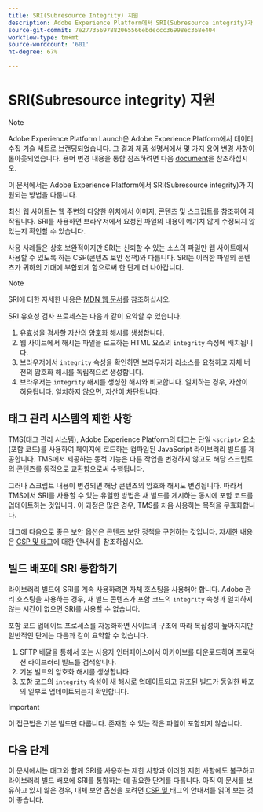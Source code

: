 ```yaml
---
title: SRI(Subresource Integrity) 지원
description: Adobe Experience Platform에서 SRI(Subresource integrity)가 지원되는 방법을 알아봅니다.
source-git-commit: 7e27735697882065566ebdeccc36998ec368e404
workflow-type: tm+mt
source-wordcount: '601'
ht-degree: 67%

---
```


# SRI(Subresource integrity) 지원

>[!NOTE]
>
>Adobe Experience Platform Launch은 Adobe Experience Platform에서 데이터 수집 기술 세트로 브랜딩되었습니다. 그 결과 제품 설명서에서 몇 가지 용어 변경 사항이 롤아웃되었습니다. 용어 변경 내용을 통합 참조하려면 다음 [document](../../term-updates.md)을 참조하십시오.

이 문서에서는 Adobe Experience Platform에서 SRI(Subresource integrity)가 지원되는 방법을 다룹니다.

최신 웹 사이트는 웹 주변의 다양한 위치에서 이미지, 콘텐츠 및 스크립트를 참조하여 제작됩니다. SRI를 사용하면 브라우저에서 요청된 파일의 내용이 예기치 않게 수정되지 않았는지 확인할 수 있습니다.

사용 사례들은 상호 보완적이지만 SRI는 신뢰할 수 있는 소스의 파일만 웹 사이트에서 사용할 수 있도록 하는 CSP(콘텐츠 보안 정책)와 다릅니다. SRI는 이러한 파일의 콘텐츠가 귀하의 기대에 부합되게 함으로써 한 단계 더 나아갑니다.

>[!NOTE]
>
>SRI에 대한 자세한 내용은 [MDN 웹 문서](https://developer.mozilla.org/ko-KR/docs/Web/Security/Subresource_Integrity)를 참조하십시오.

SRI 유효성 검사 프로세스는 다음과 같이 요약할 수 있습니다.

1. 유효성을 검사할 자산의 암호화 해시를 생성합니다.
1. 웹 사이트에서 해시는 파일을 로드하는 HTML 요소의 `integrity` 속성에 배치됩니다.
1. 브라우저에서 `integrity` 속성을 확인하면 브라우저가 리소스를 요청하고 자체 버전의 암호화 해시를 독립적으로 생성합니다.
1. 브라우저는 `integrity` 해시를 생성한 해시와 비교합니다. 일치하는 경우, 자산이 허용됩니다. 일치하지 않으면, 자산이 차단됩니다.

## 태그 관리 시스템의 제한 사항

TMS(태그 관리 시스템), Adobe Experience Platform의 태그는 단일 `<script>` 요소(포함 코드)를 사용하여 페이지에 로드하는 컴파일된 JavaScript 라이브러리 빌드를 제공합니다. TMS에서 제공하는 동적 기능은 다른 작업을 변경하지 않고도 해당 스크립트의 콘텐츠를 동적으로 교환함으로써 수행됩니다.

그러나 스크립트 내용이 변경되면 해당 콘텐츠의 암호화 해시도 변경됩니다. 따라서 TMS에서 SRI를 사용할 수 있는 유일한 방법은 새 빌드를 게시하는 동시에 포함 코드를 업데이트하는 것입니다. 이 과정은 많은 경우, TMS를 처음 사용하는 목적을 무효화합니다.

태그에 다음으로 좋은 보안 옵션은 콘텐츠 보안 정책을 구현하는 것입니다. 자세한 내용은 [CSP 및 태그](./content-security-policy.md)에 대한 안내서를 참조하십시오.

## 빌드 배포에 SRI 통합하기

라이브러리 빌드에 SRI를 계속 사용하려면 자체 호스팅을 사용해야 합니다. Adobe 관리 호스팅을 사용하는 경우, 새 빌드 콘텐츠가 포함 코드의 `integrity` 속성과 일치하지 않는 시간이 없으면 SRI를 사용할 수 없습니다.

포함 코드 업데이트 프로세스를 자동화하면 사이트의 구조에 따라 복잡성이 높아지지만 일반적인 단계는 다음과 같이 요약할 수 있습니다.

1. SFTP 배달을 통해서 또는 사용자 인터페이스에서 아카이브를 다운로드하여 프로덕션 라이브러리 빌드를 검색합니다.
1. 기본 빌드의 암호화 해시를 생성합니다.
1. 포함 코드의 `integrity` 속성이 새 해시로 업데이트되고 참조된 빌드가 동일한 배포의 일부로 업데이트되는지 확인합니다.

>[!IMPORTANT]
>
>이 접근법은 기본 빌드만 다룹니다. 존재할 수 있는 작은 파일이 포함되지 않습니다.

## 다음 단계

이 문서에서는 태그와 함께 SRI를 사용하는 제한 사항과 이러한 제한 사항에도 불구하고 라이브러리 빌드 배포에 SRI를 통합하는 데 필요한 단계를 다룹니다. 아직 이 문서를 보유하고 있지 않은 경우, 대체 보안 옵션을 보려면 [CSP 및 ](./content-security-policy.md) 태그의 안내서를 읽어 보는 것이 좋습니다.
